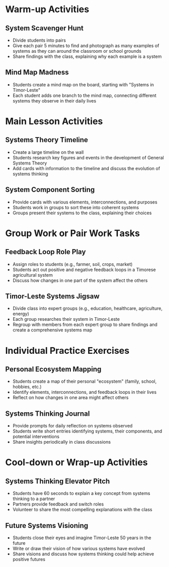 # Warm-up Activities

## System Scavenger Hunt
- Divide students into pairs
- Give each pair 5 minutes to find and photograph as many examples of systems as they can around the classroom or school grounds
- Share findings with the class, explaining why each example is a system

## Mind Map Madness
- Students create a mind map on the board, starting with "Systems in Timor-Leste"
- Each student adds one branch to the mind map, connecting different systems they observe in their daily lives

# Main Lesson Activities

## Systems Theory Timeline
- Create a large timeline on the wall
- Students research key figures and events in the development of General Systems Theory
- Add cards with information to the timeline and discuss the evolution of systems thinking

## System Component Sorting
- Provide cards with various elements, interconnections, and purposes
- Students work in groups to sort these into coherent systems
- Groups present their systems to the class, explaining their choices

# Group Work or Pair Work Tasks

## Feedback Loop Role Play
- Assign roles to students (e.g., farmer, soil, crops, market)
- Students act out positive and negative feedback loops in a Timorese agricultural system
- Discuss how changes in one part of the system affect the others

## Timor-Leste Systems Jigsaw
- Divide class into expert groups (e.g., education, healthcare, agriculture, energy)
- Each group researches their system in Timor-Leste
- Regroup with members from each expert group to share findings and create a comprehensive systems map

# Individual Practice Exercises

## Personal Ecosystem Mapping
- Students create a map of their personal "ecosystem" (family, school, hobbies, etc.)
- Identify elements, interconnections, and feedback loops in their lives
- Reflect on how changes in one area might affect others

## Systems Thinking Journal
- Provide prompts for daily reflection on systems observed
- Students write short entries identifying systems, their components, and potential interventions
- Share insights periodically in class discussions

# Cool-down or Wrap-up Activities

## Systems Thinking Elevator Pitch
- Students have 60 seconds to explain a key concept from systems thinking to a partner
- Partners provide feedback and switch roles
- Volunteer to share the most compelling explanations with the class

## Future Systems Visioning
- Students close their eyes and imagine Timor-Leste 50 years in the future
- Write or draw their vision of how various systems have evolved
- Share visions and discuss how systems thinking could help achieve positive futures